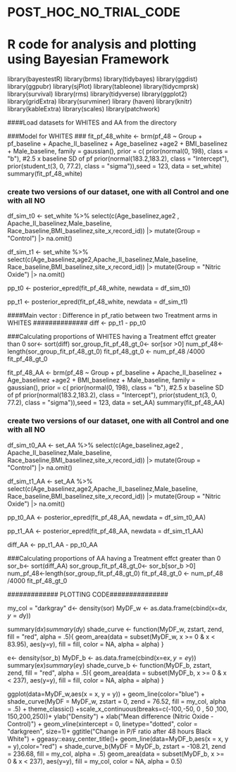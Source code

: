 # POST_HOC_NO_TRIAL_CODE
# R code for analysis and plotting using Bayesian Framework


library(bayestestR)
library(brms)
library(tidybayes)
library(ggdist)
library(ggpubr)
library(sjPlot)
library(tableone)
library(tidycmprsk)
library(survival)
library(rms)
library(tidyverse)
library(ggplot2)
library(gridExtra)
library(survminer)
library (haven)
library(knitr)
library(kableExtra)
library(scales)
library(patchwork)

####Load datasets for WHITES and AA from the directory


###Model for WHITES ###
fit_pf_48_white <- brm(pf_48 ~  Group  + pf_baseline + Apache_II_baselinez + Age_baselinez +age2
                       + BMI_baselinez + Male_baseline, 
                       family = gaussian(),
                       prior = c(
                         prior(normal(0, 198), class = "b"), #2.5 x baseline  SD of pf
                         prior(normal(183.2,183.2), class = "Intercept"),
                         prior(student_t(3, 0, 77.2), class = "sigma")),seed = 123,
                       data = set_white)
summary(fit_pf_48_white)



### create two versions of our dataset, one with all Control and one with all NO ###
df_sim_t0 <- set_white %>% select(c(Age_baselinez,age2 , Apache_II_baselinez,Male_baseline,
                                    Race_baseline,BMI_baselinez,site_x,record_id)) |>
  mutate(Group = "Control") |> na.omit()

df_sim_t1 <- set_white %>% select(c(Age_baselinez,age2,Apache_II_baselinez,Male_baseline,
                                    Race_baseline,BMI_baselinez,site_x,record_id)) |>
  mutate(Group = "Nitric Oxide") |> na.omit()



pp_t0 <- posterior_epred(fit_pf_48_white, newdata = df_sim_t0)

pp_t1 <- posterior_epred(fit_pf_48_white, newdata = df_sim_t1)

####Main vector : Difference in pf_ratio between two Treatment arms in WHITES ##############
diff <- pp_t1 - pp_t0

###Calculating proportions of WHITES having a Treatment effct greater than 0
sor<- sort(diff)
sor_group_fit_pf_48_gt_0<- sor[sor >0]
num_pf_48<-length(sor_group_fit_pf_48_gt_0)
fit_pf_48_gt_0 <- num_pf_48 /4000
fit_pf_48_gt_0




fit_pf_48_AA <- brm(pf_48 ~  Group  + pf_baseline + Apache_II_baselinez + Age_baselinez +age2
                       + BMI_baselinez + Male_baseline, 
                       family = gaussian(),
                       prior = c(
                         prior(normal(0, 198), class = "b"), #2.5 x baseline  SD of pf
                         prior(normal(183.2,183.2), class = "Intercept"),
                         prior(student_t(3, 0, 77.2), class = "sigma")),seed = 123,
                       data = set_AA)
summary(fit_pf_48_AA)



### create two versions of our dataset, one with all Control and one with all NO ###
df_sim_t0_AA <- set_AA %>% select(c(Age_baselinez,age2 , Apache_II_baselinez,Male_baseline,
                                    Race_baseline,BMI_baselinez,site_x,record_id)) |>
  mutate(Group = "Control") |> na.omit()

df_sim_t1_AA <- set_AA %>% select(c(Age_baselinez,age2,Apache_II_baselinez,Male_baseline,
                                    Race_baseline,BMI_baselinez,site_x,record_id)) |>
  mutate(Group = "Nitric Oxide") |> na.omit()


pp_t0_AA <- posterior_epred(fit_pf_48_AA, newdata = df_sim_t0_AA)

pp_t1_AA <- posterior_epred(fit_pf_48_AA, newdata = df_sim_t1_AA)

diff_AA <- pp_t1_AA - pp_t0_AA



###Calculating proportions of AA having a Treatment effct greater than 0
sor_b<- sort(diff_AA)
sor_group_fit_pf_48_gt_0<- sor_b[sor_b >0]
num_pf_48<-length(sor_group_fit_pf_48_gt_0)
fit_pf_48_gt_0 <- num_pf_48 /4000
fit_pf_48_gt_0









############# PLOTTING CODE###############

my_col = "darkgray"
d<- density(sor)
MyDF_w <- as.data.frame(cbind(x=d$x,y=d$y))

summary(d$x)
summary(d$y)
shade_curve <- function(MyDF_w, zstart, zend, fill = "red", alpha = .5){
  geom_area(data = subset(MyDF_w, x >= 0
                          & x < 83.95),
            aes(y=y), fill = fill, color = NA, alpha = alpha)
}


e<- density(sor_b)
MyDF_b <- as.data.frame(cbind(x=e$x,y=e$y))
summary(e$x)
summary(e$y)
shade_curve_b <- function(MyDF_b, zstart, zend, fill = "red", alpha = .5){
  geom_area(data = subset(MyDF_b, x >= 0
                          & x < 237),
            aes(y=y), fill = fill, color = NA, alpha = alpha)
}




ggplot(data=MyDF_w,aes(x = x, y = y)) + geom_line(color="blue") +
  shade_curve(MyDF = MyDF_w, zstart = 0, zend = 76.52, fill = my_col, alpha = .5) +
  theme_classic() +scale_x_continuous(breaks=c(-100,-50, 0 , 50 ,100, 150,200,250))+
  ylab("Density") + xlab("Mean difference (Nitric Oxide - Control)") +
  geom_vline(xintercept = 0, linetype="dotted", 
             color = "darkgreen", size=1)+ ggtitle("Change in P/F ratio after 48 hours Black White") + ggeasy::easy_center_title()+
  geom_line(data=MyDF_b,aes(x = x, y = y),color="red") +
  shade_curve_b(MyDF = MyDF_b, zstart = -108.21, zend = 236.68, fill = my_col, alpha = .5)
geom_area(data = subset(MyDF_b, x >= 0
                        & x < 237),
          aes(y=y), fill = my_col, color = NA, alpha = 0.5)






